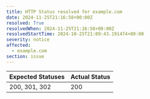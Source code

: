 ```yaml
---
title: HTTP Status resolved for example.com
date: 2024-11-25T21:16:58+00:00Z
resolved: True
resolvedWhen: 2024-11-25T21:16:58+00:00Z
resolvedStartTime: 2024-10-25T21:09:43.191474+00:00
severity: notice
affected:
  - example.com
section: issue
---
```


| Expected Statuses | Actual Status  |
|-------------------|----------------|
| 200, 301, 302 | 200 |
